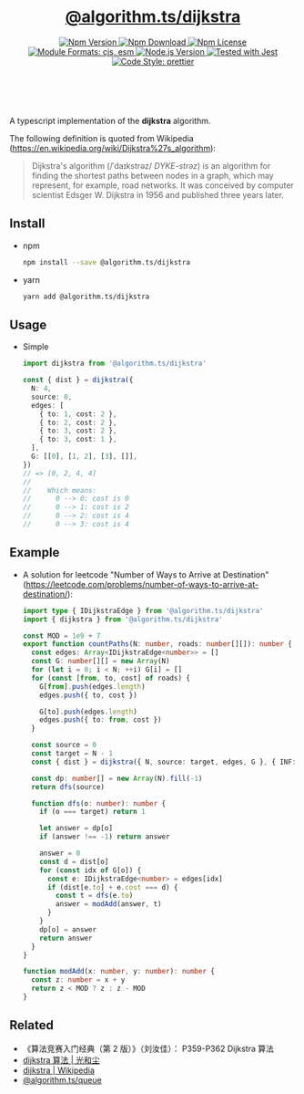 <header>
  <h1 align="center">
    <a href="https://github.com/guanghechen/algorithm.ts/tree/@algorithm.ts/dijkstra@4.0.2/packages/dijkstra#readme">@algorithm.ts/dijkstra</a>
  </h1>
  <div align="center">
    <a href="https://www.npmjs.com/package/@algorithm.ts/dijkstra">
      <img
        alt="Npm Version"
        src="https://img.shields.io/npm/v/@algorithm.ts/dijkstra.svg"
      />
    </a>
    <a href="https://www.npmjs.com/package/@algorithm.ts/dijkstra">
      <img
        alt="Npm Download"
        src="https://img.shields.io/npm/dm/@algorithm.ts/dijkstra.svg"
      />
    </a>
    <a href="https://www.npmjs.com/package/@algorithm.ts/dijkstra">
      <img
        alt="Npm License"
        src="https://img.shields.io/npm/l/@algorithm.ts/dijkstra.svg"
      />
    </a>
    <a href="#install">
      <img
        alt="Module Formats: cjs, esm"
        src="https://img.shields.io/badge/module_formats-cjs%2C%20esm-green.svg"
      />
    </a>
    <a href="https://github.com/nodejs/node">
      <img
        alt="Node.js Version"
        src="https://img.shields.io/node/v/@algorithm.ts/dijkstra"
      />
    </a>
    <a href="https://github.com/facebook/jest">
      <img
        alt="Tested with Jest"
        src="https://img.shields.io/badge/tested_with-jest-9c465e.svg"
      />
    </a>
    <a href="https://github.com/prettier/prettier">
      <img
        alt="Code Style: prettier"
        src="https://img.shields.io/badge/code_style-prettier-ff69b4.svg?style=flat-square"
      />
    </a>
  </div>
</header>
<br/>

A typescript implementation of the **dijkstra** algorithm.

The following definition is quoted from Wikipedia
(https://en.wikipedia.org/wiki/Dijkstra%27s_algorithm):

> Dijkstra's algorithm (/ˈdaɪkstrəz/ _DYKE-strəz_) is an algorithm for finding the shortest paths
> between nodes in a graph, which may represent, for example, road networks. It was conceived by
> computer scientist Edsger W. Dijkstra in 1956 and published three years later.

## Install

- npm

  ```bash
  npm install --save @algorithm.ts/dijkstra
  ```

- yarn

  ```bash
  yarn add @algorithm.ts/dijkstra
  ```

## Usage

- Simple

  ```typescript
  import dijkstra from '@algorithm.ts/dijkstra'

  const { dist } = dijkstra({
    N: 4,
    source: 0,
    edges: [
      { to: 1, cost: 2 },
      { to: 2, cost: 2 },
      { to: 3, cost: 2 },
      { to: 3, cost: 1 },
    ],
    G: [[0], [1, 2], [3], []],
  })
  // => [0, 2, 4, 4]
  //
  //    Which means:
  //      0 --> 0: cost is 0
  //      0 --> 1: cost is 2
  //      0 --> 2: cost is 4
  //      0 --> 3: cost is 4
  ```

## Example

- A solution for leetcode "Number of Ways to Arrive at Destination"
  (https://leetcode.com/problems/number-of-ways-to-arrive-at-destination/):

  ```typescript
  import type { IDijkstraEdge } from '@algorithm.ts/dijkstra'
  import { dijkstra } from '@algorithm.ts/dijkstra'

  const MOD = 1e9 + 7
  export function countPaths(N: number, roads: number[][]): number {
    const edges: Array<IDijkstraEdge<number>> = []
    const G: number[][] = new Array(N)
    for (let i = 0; i < N; ++i) G[i] = []
    for (const [from, to, cost] of roads) {
      G[from].push(edges.length)
      edges.push({ to, cost })

      G[to].push(edges.length)
      edges.push({ to: from, cost })
    }

    const source = 0
    const target = N - 1
    const { dist } = dijkstra({ N, source: target, edges, G }, { INF: 1e12 })

    const dp: number[] = new Array(N).fill(-1)
    return dfs(source)

    function dfs(o: number): number {
      if (o === target) return 1

      let answer = dp[o]
      if (answer !== -1) return answer

      answer = 0
      const d = dist[o]
      for (const idx of G[o]) {
        const e: IDijkstraEdge<number> = edges[idx]
        if (dist[e.to] + e.cost === d) {
          const t = dfs(e.to)
          answer = modAdd(answer, t)
        }
      }
      dp[o] = answer
      return answer
    }
  }

  function modAdd(x: number, y: number): number {
    const z: number = x + y
    return z < MOD ? z : z - MOD
  }
  ```

## Related

- 《算法竞赛入门经典（第 2 版）》（刘汝佳）： P359-P362 Dijkstra 算法
- [dijkstra 算法 | 光和尘][dijkstra]
- [dijkstra | Wikipedia][wikipedia-dijkstra]
- [@algorithm.ts/queue][]

[homepage]:
  https://github.com/guanghechen/algorithm.ts/tree/@algorithm.ts/dijkstra@4.0.2/packages/dijkstra#readme
[wikipedia-dijkstra]: https://en.wikipedia.org/wiki/Dijkstra%27s_algorithm
[dijkstra]: https://me.guanghechen.com/post/algorithm/graph/shortest-path/dijkstra
[@algorithm.ts/queue]:
  https://github.com/guanghechen/algorithm.ts/tree/@algorithm.ts/queue@4.0.2/packages/queue
